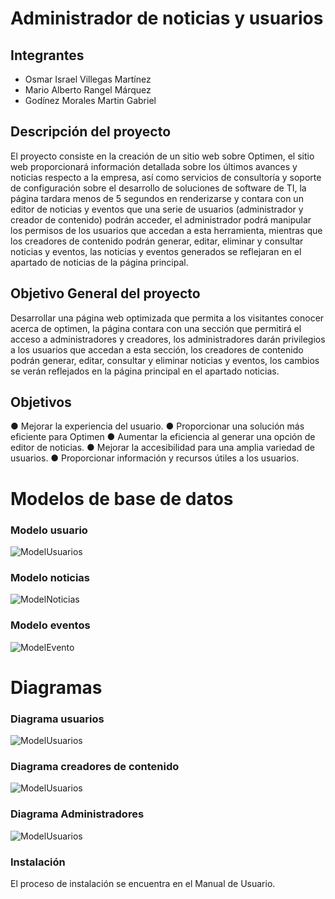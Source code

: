 # Administrador de noticias y usuarios

## Integrantes

* Osmar Israel Villegas Martínez
* Mario Alberto Rangel Márquez
* Godínez Morales Martin Gabriel

## Descripción del proyecto
El proyecto consiste en la creación de un sitio web sobre Optimen, el sitio web proporcionará información detallada sobre los últimos avances y noticias respecto a la empresa, así como servicios de consultoría y soporte de configuración sobre el desarrollo de soluciones de software de TI, la página tardara menos de 5 segundos en renderizarse y contara con un editor de noticias y eventos que una serie de usuarios (administrador y creador de contenido) podrán acceder, el administrador podrá manipular los permisos de los usuarios que accedan a esta herramienta, mientras que los creadores de contenido podrán generar, editar, eliminar y consultar noticias y eventos, las noticias y eventos generados se reflejaran en el apartado de noticias de la página principal.

## Objetivo General del proyecto
Desarrollar una página web optimizada que permita a los visitantes conocer acerca de optimen, la página contara con una sección que permitirá el acceso a administradores y creadores, los administradores darán privilegios a los usuarios que accedan a esta sección, los creadores de contenido podrán generar, editar, consultar y eliminar noticias y eventos, los cambios se verán reflejados en la página principal en el apartado noticias.

## Objetivos
●	Mejorar la experiencia del usuario.
●	Proporcionar una solución más eficiente para Optimen
●	Aumentar la eficiencia al generar una opción de editor de noticias.
●	Mejorar la accesibilidad para una amplia variedad de usuarios.
●	Proporcionar información y recursos útiles a los usuarios.

# Modelos de base de datos

### Modelo usuario
<picture>
  <img alt="ModelUsuarios" src="./Imagenes/ModelUsuarios.PNG">
</picture>

### Modelo noticias
<picture>
  <img alt="ModelNoticias" src="./Imagenes/ModeloNoticias.PNG">
</picture>

### Modelo eventos
<picture>
  <img alt="ModelEvento" src="./Imagenes/ModeloEventos.PNG">
</picture>


# Diagramas

### Diagrama usuarios
<picture>
  <img alt="ModelUsuarios" src="./Imagenes/DiagramaUsuario.png">
</picture>

### Diagrama creadores de contenido
<picture>
  <img alt="ModelUsuarios" src="./Imagenes/DiagramaCreador.png">
</picture>

### Diagrama Administradores
<picture>
  <img alt="ModelUsuarios" src="./Imagenes/DiagramaAdministrador.png">
</picture>

### Instalación
El proceso de instalación se encuentra en el Manual de Usuario.
